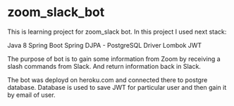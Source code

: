 # zoom_slack_bot
This is learning project for zoom_slack bot. In this project I used next stack:

Java 8
Spring Boot
Spring DJPA - PostgreSQL Driver
Lombok
JWT

The purpose of bot is to gain some information from Zoom by receiving a slash commands from Slack. 
And return information back in Slack.

The bot was deployd on heroku.com and connected there to postgre database. 
Database is used to save JWT for particular user and then gain it by email of user.
